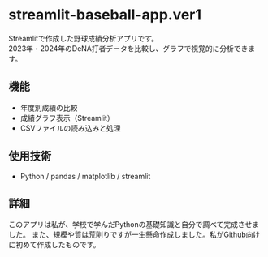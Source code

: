 # streamlit-baseball-app.ver1

Streamlitで作成した野球成績分析アプリです。  
2023年・2024年のDeNA打者データを比較し、グラフで視覚的に分析できます。

## 機能
- 年度別成績の比較
- 成績グラフ表示（Streamlit）
- CSVファイルの読み込みと処理

## 使用技術
- Python / pandas / matplotlib / streamlit

## 詳細
このアプリは私が、学校で学んだPythonの基礎知識と自分で調べて完成させました。
また、規模や質は荒削りですが一生懸命作成しました。私がGithub向けに初めて作成したものです。
